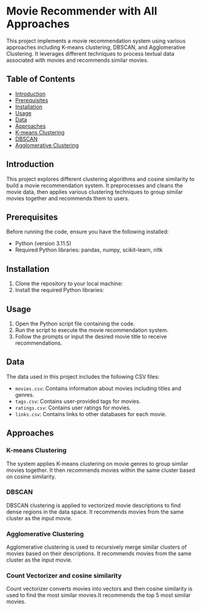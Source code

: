 # Movie Recommender with All Approaches

This project implements a movie recommendation system using various approaches including K-means clustering, DBSCAN, and Agglomerative Clustering. It leverages different techniques to process textual data associated with movies and recommends similar movies.

## Table of Contents

- [Introduction](#introduction)
- [Prerequisites](#prerequisites)
- [Installation](#installation)
- [Usage](#usage)
- [Data](#data)
- [Approaches](#approaches)
- [K-means Clustering](#k-means-clustering)
- [DBSCAN](#dbscan)
- [Agglomerative Clustering](#agglomerative-clustering)


## Introduction
This project explores different clustering algorithms and cosine similarity to build a movie recommendation system. It preprocesses and cleans the movie data, then applies various clustering techniques to group similar movies together and recommends them to users.

## Prerequisites
Before running the code, ensure you have the following installed:
- Python (version 3.11.5)
- Required Python libraries: pandas, numpy, scikit-learn, nltk

## Installation

1. Clone the repository to your local machine:
2. Install the required Python libraries:

## Usage
1. Open the Python script file containing the code.
2. Run the script to execute the movie recommendation system.
3. Follow the prompts or input the desired movie title to receive recommendations.

## Data
The data used in this project includes the following CSV files:
- `movies.csv`: Contains information about movies including titles and genres.
- `tags.csv`: Contains user-provided tags for movies.
- `ratings.csv`: Contains user ratings for movies.
- `links.csv`: Contains links to other databases for each movie.

## Approaches

### K-means Clustering

The system applies K-means clustering on movie genres to group similar movies together. It then recommends movies within the same cluster based on cosine similarity.

### DBSCAN

DBSCAN clustering is applied to vectorized movie descriptions to find dense regions in the data space. It recommends movies from the same cluster as the input movie.

### Agglomerative Clustering

Agglomerative clustering is used to recursively merge similar clusters of movies based on their descriptions. It recommends movies from the same cluster as the input movie.

### Count Vectorizer and cosine similarity

Count vectorizer converts movies into vectors and then cosine similarity is used to find the most similar movies.It recommends the top 5 most similar movies.

